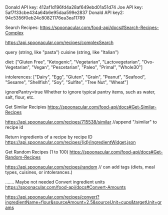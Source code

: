 Donald API key: 412af1d196fd4a28af649ebd01a51d74
Joe API key: 5af7f33cbe434a64b6e95daa599e2837
Donald API key2: 94c5356f0eb24c80821176ea3ea11789

Search Recipes:
https://spoonacular.com/food-api/docs#Search-Recipes-Complex

https://api.spoonacular.com/recipes/complexSearch



query (string, like "pasta")
cuisine (string, like "Italian")


diet: ["Gluten Free", "Ketogenic", "Vegetarian", "Lactovegetarian", "Ovo-Vegetarian", "Vegan", "Pescetarian", "Paleo", "Primal", "Whole30"]

intolerences: ["Dairy", "Egg", "Gluten", "Grain", "Peanut", "Seafood", "Sesame", "Shellfish", "Soy", "Sulfite", "Tree Nut", "Wheat"]


ignorePantry=true Whether to ignore typical pantry items, such as water, salt, flour, etc.


Get Similar Recipies
https://spoonacular.com/food-api/docs#Get-Similar-Recipes

https://api.spoonacular.com/recipes/715538/similar //append "/similar" to recipe id


Return ingredients of a recipe by recipe ID
https://api.spoonacular.com/recipes/{id}/ingredientWidget.json

Get Random Recipes (1 to 100)
https://spoonacular.com/food-api/docs#Get-Random-Recipes

https://api.spoonacular.com/recipes/random // can add tags (diets, meal types, cuisines, or intolerances.)






.......
Maybe not needed
Convert ingredient units
https://spoonacular.com/food-api/docs#Convert-Amounts

https://api.spoonacular.com/recipes/convert?ingredientName=flour&sourceAmount=2.5&sourceUnit=cups&targetUnit=grams
